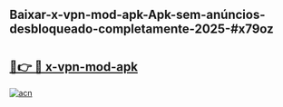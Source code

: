 ## Baixar-x-vpn-mod-apk-Apk-sem-anúncios-desbloqueado-completamente-2025-#x79oz

# <h2><a href="https://ainizakaria.my?title=x-vpn-mod-apk&ref=20M">🔗👉 🔴 x-vpn-mod-apk</a></h2>

[![acn](https://github.com/user-attachments/assets/0f9c940e-d8b0-45ae-aac7-cd30a18b3e1c)](https://ainizakaria.my?title=x-vpn-mod-apk&ref=20M)

